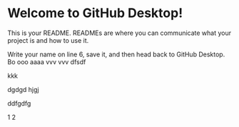 # Welcome to GitHub Desktop!

This is your README. READMEs are where you can communicate what your project is and how to use it.

Write your name on line 6, save it, and then head back to GitHub Desktop.
Bo
ooo
aaaa
vvv
vvv
dfsdf

kkk

dgdgd
hjgj

ddfgdfg

1
2